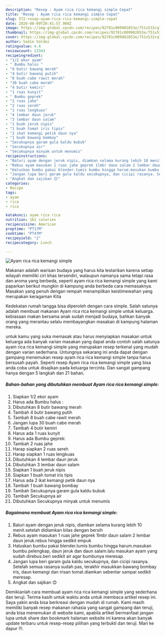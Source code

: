```yaml
---
description: "Resep : Ayam rica rica kemangi simple Cepat"
title: "Resep : Ayam rica rica kemangi simple Cepat"
slug: 572-resep-ayam-rica-rica-kemangi-simple-cepat
date: 2020-08-09T20:41:57.908Z
image: https://img-global.cpcdn.com/recipes/92781c009902853e/751x532cq70/ayam-rica-rica-kemangi-simple-foto-resep-utama.jpg
thumbnail: https://img-global.cpcdn.com/recipes/92781c009902853e/751x532cq70/ayam-rica-rica-kemangi-simple-foto-resep-utama.jpg
cover: https://img-global.cpcdn.com/recipes/92781c009902853e/751x532cq70/ayam-rica-rica-kemangi-simple-foto-resep-utama.jpg
author: Sadie Valdez
ratingvalue: 4.4
reviewcount: 13343
recipeingredient:
- "1/2 ekor ayam"
- " Bumbu halus "
- "8 butir bawang merah"
- "4 butir bawang putih"
- "8 buah cabe rawit merah"
- "30 buah cabe merah"
- "4 butir kemiri"
- "1 ruas kunyit"
- " Bumbu geprek"
- "2 ruas jahe"
- "2 ruas sereh"
- "1 ruas lengkuas"
- "4 lembar daun jeruk"
- "3 lembar daun salam"
- "1 buah jeruk nipis"
- "1 buah tomat iris tipis"
- "2 ikat kemangi petik daun nya"
- "1 buah bawang bombay"
- "Secukupnya garam gula kaldu bubuk"
- "Secukupnya air"
- "Secukupnya minyak untuk menumis"
recipeinstructions:
- "Baluri ayam dengan jeruk nipis, diamkan selama kurang lebih 10 menit.setelah didiamkan bilas dengan bersih"
- "Rebus ayam masukan 1 ruas jahe geprek 1lmbr daun salam 2 lembar daun jeruk.rebus hingga sedikit empuk"
- "Haluskan bumbu pakai blender.tumis bumbu hingga harum.masukan bumbu pelengkap, daun jeruk dan daun salam.lalu masukan ayam yang sudah direbus.beri sedikit air agar bumbunya meresap."
- "Jangan lupa beri garam gula kaldu secukupnya, dan cicipi rasanya. Setelah semua rasanya sudah pas, terakhir masukkan bawang bombay iris, daun kemangi dan irisan tomat.diamkan sebentar sampai sedikit meresap."
- "Angkat dan sajikan 😊"
categories:
- Recipe
tags:
- ayam
- rica
- rica

katakunci: ayam rica rica 
nutrition: 161 calories
recipecuisine: American
preptime: "PT17M"
cooktime: "PT47M"
recipeyield: "2"
recipecategory: Lunch

---
```



![Ayam rica rica kemangi simple](https://img-global.cpcdn.com/recipes/92781c009902853e/751x532cq70/ayam-rica-rica-kemangi-simple-foto-resep-utama.jpg)

Makanan adalah warisan budaya yang harus kita lestarikan karena setiap wilayah memiliki ciri khas tersendiri, walaupun namanya sama tetapi rasa dan aroma yang berbeda, seperti ayam rica rica kemangi simple yang kami paparkan berikut mungkin di kampung anda berbeda cara memasaknya. Masakan yang penuh dengan rempah menampilkan keistimewahan yang merupakan keragaman Kita



Kedekatan rumah tangga bisa diperoleh dengan cara simple. Salah satunya adalah membuat makanan Ayam rica rica kemangi simple untuk keluarga. kebiasaan makan bersama anak sudah menjadi budaya, bahkan banyak orang yang merantau selalu membayangkan masakan di kampung halaman mereka.

untuk kamu yang suka memasak atau harus menyiapkan masakan untuk keluarga ada banyak varian masakan yang dapat anda contoh salah satunya ayam rica rica kemangi simple yang merupakan resep terkenal yang mudah dengan varian sederhana. Untungnya sekarang ini anda dapat dengan gampang menemukan resep ayam rica rica kemangi simple tanpa harus bersusah payah.
Seperti resep Ayam rica rica kemangi simple yang bisa anda coba untuk disajikan pada keluarga tercinta. Dan sangat gampang hanya dengan 5 langkah dan 21 bahan.


<!--inarticleads1-->

##### Bahan-bahan yang dibutuhkan membuat Ayam rica rica kemangi simple:

1. Siapkan 1/2 ekor ayam
1. Harus ada  Bumbu halus :
1. Dibutuhkan 8 butir bawang merah
1. Tambah 4 butir bawang putih
1. Tambah 8 buah cabe rawit merah
1. Jangan lupa 30 buah cabe merah
1. Tambah 4 butir kemiri
1. Harus ada 1 ruas kunyit
1. Harus ada  Bumbu geprek:
1. Tambah 2 ruas jahe
1. Harap siapkan 2 ruas sereh
1. Harap siapkan 1 ruas lengkuas
1. Dibutuhkan 4 lembar daun jeruk
1. Dibutuhkan 3 lembar daun salam
1. Siapkan 1 buah jeruk nipis
1. Siapkan 1 buah tomat iris tipis
1. Harus ada 2 ikat kemangi petik daun nya
1. Tambah 1 buah bawang bombay
1. Tambah Secukupnya garam gula kaldu bubuk
1. Tambah Secukupnya air
1. Dibutuhkan Secukupnya minyak untuk menumis




<!--inarticleads2-->

##### Bagaimana membuat  Ayam rica rica kemangi simple:

1. Baluri ayam dengan jeruk nipis, diamkan selama kurang lebih 10 menit.setelah didiamkan bilas dengan bersih
1. Rebus ayam masukan 1 ruas jahe geprek 1lmbr daun salam 2 lembar daun jeruk.rebus hingga sedikit empuk
1. Haluskan bumbu pakai blender.tumis bumbu hingga harum.masukan bumbu pelengkap, daun jeruk dan daun salam.lalu masukan ayam yang sudah direbus.beri sedikit air agar bumbunya meresap.
1. Jangan lupa beri garam gula kaldu secukupnya, dan cicipi rasanya. Setelah semua rasanya sudah pas, terakhir masukkan bawang bombay iris, daun kemangi dan irisan tomat.diamkan sebentar sampai sedikit meresap.
1. Angkat dan sajikan 😊




Demikianlah cara membuat ayam rica rica kemangi simple yang sederhana dan teruji. Terima kasih untuk waktu anda untuk membaca artikel resep ini. Saya yakin anda bisa berkreasi dengan mudah di rumah. Kami masih memiliki banyak resep makanan rahasia yang sangat gampang dan teruji, anda bisa menemukan di website kami, apabila artikel bermanfaat jangan lupa untuk share dan bookmark halaman website ini karena akan banyak update terbaru untuk resep-resep pilihan yang terbukti dan teruji. Mari ke dapur !!!. 
